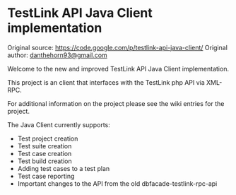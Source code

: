 # TestLink API Java Client implementation

Original source: https://code.google.com/p/testlink-api-java-client/
Original author: danthehorn93@gmail.com

Welcome to the new and improved TestLink API Java Client implementation.

This project is an client that interfaces with the TestLink php API via XML-RPC.

For additional information on the project please see the wiki entries for the project.

The Java Client currently supports:

 - Test project creation
 - Test suite creation
 - Test case creation
 - Test build creation
 - Adding test cases to a test plan
 - Test case reporting
 - Important changes to the API from the old dbfacade-testlink-rpc-api


